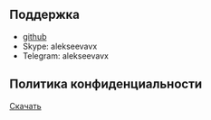 ## Поддержка 

* [github](https://github.com/AlekseevAV/math_train/issues)
* Skype: alekseevavx
* Telegram: alekseevavx


## Политика конфиденциальности

[Скачать](https://github.com/AlekseevAV/math_train/assets/docs/privacy_policy.pdf)
